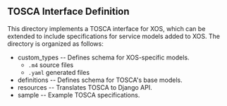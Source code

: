 ## TOSCA Interface Definition

This directory implements a TOSCA interface for XOS,
which can be extended to include specifications for
service models added to XOS. The directory is organized
as follows:

 * custom_types -- Defines schema for XOS-specific models.
   * `.m4` source files
   * `.yaml` generated files
 * definitions -- Defines schema for TOSCA's base models.
 * resources -- Translates TOSCA to Django API.
 * sample -- Example TOSCA specifications.
